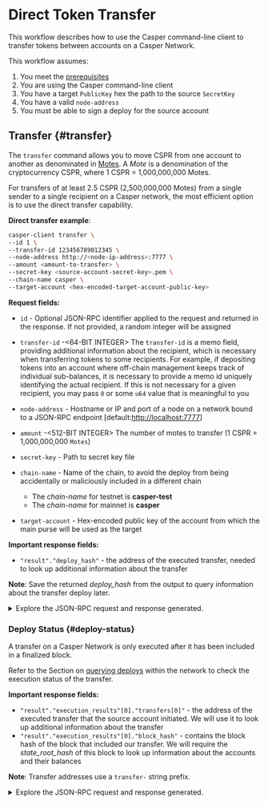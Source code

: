 # Direct Token Transfer

This workflow describes how to use the Casper command-line client to transfer tokens between accounts on a Casper Network.

This workflow assumes:

1.  You meet the [prerequisites](setup.md)
2.  You are using the Casper command-line client
3.  You have a target `PublicKey` hex the path to the source `SecretKey`
4.  You have a valid `node-address`
5.  You must be able to sign a deploy for the source account

## Transfer {#transfer}

The `transfer` command allows you to move CSPR from one account to another as denominated in [Motes](../design/tokens.md#divisibility-of-tokens). A _Mote_ is a denomination of the cryptocurrency CSPR, where 1 CSPR = 1,000,000,000 Motes.

For transfers of at least 2.5 CSPR (2,500,000,000 Motes) from a single sender to a single recipient on a Casper network, the most efficient option is to use the direct transfer capability.

**Direct transfer example**:

```bash
casper-client transfer \
--id 1 \
--transfer-id 123456789012345 \
--node-address http://<node-ip-address>:7777 \
--amount <amount-to-transfer> \
--secret-key <source-account-secret-key>.pem \
--chain-name casper \
--target-account <hex-encoded-target-account-public-key>
```

**Request fields:**

-   `id` - Optional JSON-RPC identifier applied to the request and returned in the response. If not provided, a random integer will be assigned

-   `transfer-id` -<64-BIT INTEGER> The `transfer-id` is a memo field, providing additional information about the recipient, which is necessary when transferring tokens to some recipients. For example, if depositing tokens into an account where off-chain management keeps track of individual sub-balances, it is necessary to provide a memo id uniquely identifying the actual recipient. If this is not necessary for a given recipient, you may pass `0` or some `u64` value that is meaningful to you

-   `node-address` - Hostname or IP and port of a node on a network bound to a JSON-RPC endpoint \[default:<http://localhost:7777>\]

-   `amount` -<512-BIT INTEGER> The number of motes to transfer (1 CSPR = 1,000,000,000 `Motes`)

-   `secret-key` - Path to secret key file

-   `chain-name` - Name of the chain, to avoid the deploy from being accidentally or maliciously included in a different chain

    -   The _chain-name_ for testnet is **casper-test**
    -   The _chain-name_ for mainnet is **casper**

-   `target-account` - Hex-encoded public key of the account from which the main purse will be used as the target

**Important response fields:**

-   `"result"."deploy_hash"` - the address of the executed transfer, needed to look up additional information about the transfer

**Note**: Save the returned _deploy_hash_ from the output to query information about the transfer deploy later.

<details>
<summary>Explore the JSON-RPC request and response generated.</summary>

**JSON-RPC Request**:

```json
{
    "id": 1,
    "jsonrpc": "2.0",
    "method": "account_put_deploy",
    "params": {
        "deploy": {
            "approvals": [
                {
                    "signature": "130 chars",
                    "signer": "010f50b0116f213ef65b99d1bd54483f92bf6131de2f8aceb7e3f825a838292150"
                }
            ],
            "hash": "ec2d477a532e00b08cfa9447b7841a645a27d34ee12ec55318263617e5740713",
            "header": {
                "account": "010f50b0116f213ef65b99d1bd54483f92bf6131de2f8aceb7e3f825a838292150",
                "body_hash": "da35b095640a403324306c59ac6f18a446dfcc28faf753ce58b96b635587dd8e",
                "chain_name": "casper-net-1",
                "dependencies": [],
                "gas_price": 1,
                "timestamp": "2021-04-20T18:04:40.333Z",
                "ttl": "1h"
            },
            "payment": {
                "ModuleBytes": {
                    "args": [
                        [
                            "amount",
                            {
                                "bytes": "021027",
                                "cl_type": "U512",
                                "parsed": "10000"
                            }
                        ]
                    ],
                    "module_bytes": ""
                }
            },
            "session": {
                "Transfer": {
                    "args": [
                        [
                            "amount",
                            {
                                "bytes": "0400f90295",
                                "cl_type": "U512",
                                "parsed": "2500000000"
                            }
                        ],
                        [
                            "target",
                            {
                                "bytes": "8ae68a6902ff3c029cea32bb67ae76b25d26329219e4c9ceb676745981fd3668",
                                "cl_type": {
                                    "ByteArray": 32
                                },
                                "parsed": "8ae68a6902ff3c029cea32bb67ae76b25d26329219e4c9ceb676745981fd3668"
                            }
                        ],
                        [
                            "id",
                            {
                                "bytes": "00",
                                "cl_type": {
                                    "Option": "U64"
                                },
                                "parsed": null
                            }
                        ]
                    ]
                }
            }
        }
    }
}
```

**JSON-RPC Response**:

```json
{
    "id": 1,
    "jsonrpc": "2.0",
    "result": {
        "api_version": "1.0.0",
        "deploy_hash": "ec2d477a532e00b08cfa9447b7841a645a27d34ee12ec55318263617e5740713"
    }
}
```

</details>

### Deploy Status {#deploy-status}

A transfer on a Casper Network is only executed after it has been included in a finalized block.

Refer to the Section on [querying deploys](querying.md#deploy-status) within the network to check the execution status of the transfer.

**Important response fields:**

-   `"result"."execution_results"[0]."transfers[0]"` - the address of the executed transfer that the source account initiated. We will use it to look up additional information about the transfer
-   `"result"."execution_results"[0]."block_hash"` - contains the block hash of the block that included our transfer. We will require the _state_root_hash_ of this block to look up information about the accounts and their balances

**Note**: Transfer addresses use a `transfer-` string prefix.

<details>
<summary>Explore the JSON-RPC request and response generated.</summary>

**JSON-RPC Request**:

```json
{
    "id": 2,
    "jsonrpc": "2.0",
    "method": "info_get_deploy",
    "params": {
        "deploy_hash": "ec2d477a532e00b08cfa9447b7841a645a27d34ee12ec55318263617e5740713"
    }
}
```

**JSON-RPC Response**:

```json
{
    "id": 2,
    "jsonrpc": "2.0",
    "result": {
        "api_version": "1.0.0",
        "deploy": {
            "approvals": [
                {
                    "signature": "130 chars",
                    "signer": "010f50b0116f213ef65b99d1bd54483f92bf6131de2f8aceb7e3f825a838292150"
                }
            ],
            "hash": "ec2d477a532e00b08cfa9447b7841a645a27d34ee12ec55318263617e5740713",
            "header": {
                "account": "010f50b0116f213ef65b99d1bd54483f92bf6131de2f8aceb7e3f825a838292150",
                "body_hash": "da35b095640a403324306c59ac6f18a446dfcc28faf753ce58b96b635587dd8e",
                "chain_name": "casper-net-1",
                "dependencies": [],
                "gas_price": 1,
                "timestamp": "2021-04-20T18:04:40.333Z",
                "ttl": "1h"
            },
            "payment": {
                "ModuleBytes": {
                    "args": [
                        [
                            "amount",
                            {
                                "bytes": "021027",
                                "cl_type": "U512",
                                "parsed": "10000"
                            }
                        ]
                    ],
                    "module_bytes": ""
                }
            },
            "session": {
                "Transfer": {
                    "args": [
                        [
                            "amount",
                            {
                                "bytes": "0400f90295",
                                "cl_type": "U512",
                                "parsed": "2500000000"
                            }
                        ],
                        [
                            "target",
                            {
                                "bytes": "8ae68a6902ff3c029cea32bb67ae76b25d26329219e4c9ceb676745981fd3668",
                                "cl_type": {
                                    "ByteArray": 32
                                },
                                "parsed": "8ae68a6902ff3c029cea32bb67ae76b25d26329219e4c9ceb676745981fd3668"
                            }
                        ],
                        [
                            "id",
                            {
                                "bytes": "00",
                                "cl_type": {
                                    "Option": "U64"
                                },
                                "parsed": null
                            }
                        ]
                    ]
                }
            }
        },
        "execution_results": [
            {
                "block_hash": "7c7e9b0f087bba5ce6fc4bd067b57f69ea3c8109157a3ad7f6d98b8da77d97f9",
                "result": {
                    "Success": {
                        "cost": "10000",
                        "effect": {
                            "operations": [
                                {
                                    "key": "hash-d13610d5930fdab36fc25838bc8b4b77fdb4859755dd628c2d30e2a6dfc86a8c",
                                    "kind": "Read"
                                },
                                {
                                    "key": "account-hash-8ae68a6902ff3c029cea32bb67ae76b25d26329219e4c9ceb676745981fd3668",
                                    "kind": "Read"
                                },
                                {
                                    "key": "balance-39b6cc617efddbcc5e989c9eb73ddb5d825bb1070309e7429c029826074e038a",
                                    "kind": "Read"
                                },
                                {
                                    "key": "balance-9e90f4bbd8f581816e305eb7ea2250ca84c96e43e8735e6aca133e7563c6f527",
                                    "kind": "Write"
                                },
                                {
                                    "key": "deploy-ec2d477a532e00b08cfa9447b7841a645a27d34ee12ec55318263617e5740713",
                                    "kind": "Write"
                                },
                                {
                                    "key": "balance-34ec8bcae2675d16bad7e8ba10fada1e50dacf3935ce3b12c25a5bf000fefc76",
                                    "kind": "Write"
                                },
                                {
                                    "key": "transfer-8d81f4a1411d9481aed9c68cd700c39d870757b0236987bb6b7c2a7d72049c0e",
                                    "kind": "Write"
                                },
                                {
                                    "key": "hash-1e13f06cb64bcbf46348dc53c35444da5afc956cfd764cbc3399dc71692e0bd8",
                                    "kind": "Read"
                                },
                                {
                                    "key": "balance-6f4026262a505d5e1b0e03b1e3b7ab74a927f8f2868120cf1463813c19acb71e",
                                    "kind": "Write"
                                }
                            ],
                            "transforms": [
                                {
                                    "key": "balance-39b6cc617efddbcc5e989c9eb73ddb5d825bb1070309e7429c029826074e038a",
                                    "transform": "Identity"
                                },
                                {
                                    "key": "deploy-ec2d477a532e00b08cfa9447b7841a645a27d34ee12ec55318263617e5740713",
                                    "transform": {
                                        "WriteDeployInfo": {
                                            "deploy_hash": "ec2d477a532e00b08cfa9447b7841a645a27d34ee12ec55318263617e5740713",
                                            "from": "account-hash-b0049301811f23aab30260da66927f96bfae7b99a66eb2727da23bf1427a38f5",
                                            "gas": "10000",
                                            "source": "uref-9e90f4bbd8f581816e305eb7ea2250ca84c96e43e8735e6aca133e7563c6f527-007",
                                            "transfers": ["transfer-8d81f4a1411d9481aed9c68cd700c39d870757b0236987bb6b7c2a7d72049c0e"]
                                        }
                                    }
                                },
                                {
                                    "key": "hash-1e13f06cb64bcbf46348dc53c35444da5afc956cfd764cbc3399dc71692e0bd8",
                                    "transform": "Identity"
                                },
                                {
                                    "key": "transfer-8d81f4a1411d9481aed9c68cd700c39d870757b0236987bb6b7c2a7d72049c0e",
                                    "transform": {
                                        "WriteTransfer": {
                                            "amount": "2500000000",
                                            "deploy_hash": "ec2d477a532e00b08cfa9447b7841a645a27d34ee12ec55318263617e5740713",
                                            "from": "account-hash-b0049301811f23aab30260da66927f96bfae7b99a66eb2727da23bf1427a38f5",
                                            "gas": "0",
                                            "id": null,
                                            "source": "uref-9e90f4bbd8f581816e305eb7ea2250ca84c96e43e8735e6aca133e7563c6f527-007",
                                            "target": "uref-6f4026262a505d5e1b0e03b1e3b7ab74a927f8f2868120cf1463813c19acb71e-004",
                                            "to": "account-hash-8ae68a6902ff3c029cea32bb67ae76b25d26329219e4c9ceb676745981fd3668"
                                        }
                                    }
                                },
                                {
                                    "key": "balance-34ec8bcae2675d16bad7e8ba10fada1e50dacf3935ce3b12c25a5bf000fefc76",
                                    "transform": {
                                        "AddUInt512": "10000"
                                    }
                                },
                                {
                                    "key": "hash-d13610d5930fdab36fc25838bc8b4b77fdb4859755dd628c2d30e2a6dfc86a8c",
                                    "transform": "Identity"
                                },
                                {
                                    "key": "balance-6f4026262a505d5e1b0e03b1e3b7ab74a927f8f2868120cf1463813c19acb71e",
                                    "transform": {
                                        "AddUInt512": "2500000000"
                                    }
                                },
                                {
                                    "key": "account-hash-8ae68a6902ff3c029cea32bb67ae76b25d26329219e4c9ceb676745981fd3668",
                                    "transform": "Identity"
                                },
                                {
                                    "key": "balance-9e90f4bbd8f581816e305eb7ea2250ca84c96e43e8735e6aca133e7563c6f527",
                                    "transform": {
                                        "WriteCLValue": {
                                            "bytes": "0ee0bff9d5085bc138938d44c64d31",
                                            "cl_type": "U512",
                                            "parsed": "999999999999999999999994999980000"
                                        }
                                    }
                                }
                            ]
                        },
                        "transfers": ["transfer-8d81f4a1411d9481aed9c68cd700c39d870757b0236987bb6b7c2a7d72049c0e"]
                    }
                }
            }
        ]
    }
}
```

</details>


